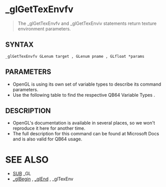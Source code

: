# _glGetTexEnvfv
> The _glGetTexEnvfv and _glGetTexEnviv statements return texture environment parameters.

## SYNTAX
`_glGetTexEnvfv GLenum target , GLenum pname , GLfloat *params`

## PARAMETERS
* OpenGL is using its own set of variable types to describe its command parameters.
* Use the following table to find the respective QB64 Variable Types .


## DESCRIPTION
* OpenGL's documentation is available in several places, so we won't reproduce it here for another time.
* The full description for this command can be found at Microsoft Docs and is also valid for QB64 usage.


# SEE ALSO
* [SUB](SUB.md) _GL
* [_glBegin](_glBegin.md) , [_glEnd](_glEnd.md) , _glTexEnv

